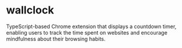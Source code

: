 # wallclock
TypeScript-based Chrome extension that displays a countdown timer, enabling users to track the time spent on websites and encourage mindfulness about their browsing habits. 

